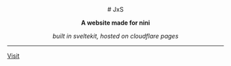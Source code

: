 <div align="center">
# JxS

**A website made for nini** <br />

*built in sveltekit, hosted on cloudflare pages*

</div>

---

[Visit](https://jxs.pages.dev)
